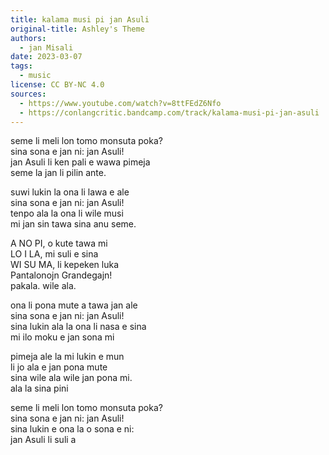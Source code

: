 ```yaml
---
title: kalama musi pi jan Asuli
original-title: Ashley's Theme
authors:
  - jan Misali
date: 2023-03-07
tags:
  - music
license: CC BY-NC 4.0
sources:
  - https://www.youtube.com/watch?v=8ttFEdZ6Nfo
  - https://conlangcritic.bandcamp.com/track/kalama-musi-pi-jan-asuli
---
```


seme li meli lon tomo monsuta poka?  \
sina sona e jan ni: jan Asuli!  \
jan Asuli li ken pali e wawa pimeja  \
seme la jan li pilin ante.

suwi lukin la ona li lawa e ale  \
sina sona e jan ni: jan Asuli!  \
tenpo ala la ona li wile musi  \
mi jan sin tawa sina anu seme.

A NO PI, o kute tawa mi  \
LO I LA, mi suli e sina  \
WI SU MA, li kepeken luka  \
Pantalonojn Grandegajn!  \
pakala. wile ala.

ona li pona mute a tawa jan ale  \
sina sona e jan ni: jan Asuli!  \
sina lukin ala la ona li nasa e sina  \
mi ilo moku e jan sona mi

pimeja ale la mi lukin e mun  \
li jo ala e jan pona mute  \
sina wile ala wile jan pona mi.  \
ala la sina pini

seme li meli lon tomo monsuta poka?  \
sina sona e jan ni: jan Asuli!  \
sina lukin e ona la o sona e ni:  \
jan Asuli li suli a
